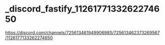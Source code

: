 # _discord_fastify_1126177133262274650
https://discord.com/channels/725613461949906985/725613462373269567/1126177133262274650
